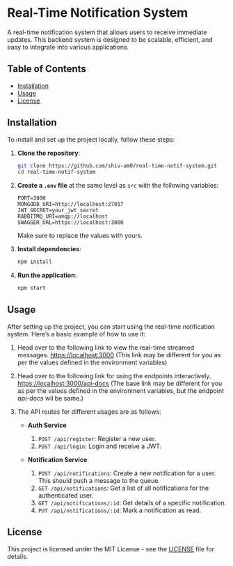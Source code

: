 # Real-Time Notification System

A real-time notification system that allows users to receive immediate updates. This backend system is designed to be scalable, efficient, and easy to integrate into various applications.

## Table of Contents
- [Installation](#installation)
- [Usage](#usage)
- [License](#license)

## Installation

To install and set up the project locally, follow these steps:

1. **Clone the repository**:
    ```bash
    git clone https://github.com/shiv-am0/real-time-notif-system.git
    cd real-time-notif-system
    ```

2. **Create a `.env` file** at the same level as `src` with the following variables:
    ```plaintext
    PORT=3000
    MONGODB_URI=http://localhost:27017
    JWT_SECRET=your_jwt_secret
    RABBITMQ_URI=amqp://localhost
    SWAGGER_URL=https://localhost:3000
    ```
    Make sure to replace the values with yours.

3. **Install dependencies**:
    ```bash
    npm install
    ```

4. **Run the application**:
    ```bash
    npm start
    ```

## Usage

After setting up the project, you can start using the real-time notification system. Here’s a basic example of how to use it:

1. Head over to the following link to view the real-time streamed messages.
    [https://localhost:3000](https://localhost:3000) (This link may be different for you as per the values defined in the environment variables)

2. Head over to the following link for using the endpoints interactively.
    [https://localhost:3000/api-docs](https://localhost:3000/api-docs) (The base link may be different for you as per the values defined in the environment variables, but the endpoint *api-docs* wil be same.)

3. The API routes for different usages are as follows:

    - **Auth Service**
        1. `POST /api/register`: Register a new user.
        2. `POST /api/login`: Login and receive a JWT.
        
    - **Notification Service**
        1. `POST /api/notifications`: Create a new notification for a user. This should push a message to the queue.
        2. `GET /api/notifications`: Get a list of all notifications for the authenticated user.
        3. `GET /api/notifications/:id`: Get details of a specific notification.
        4. `PUT /api/notifications/:id`: Mark a notification as read.

## License

This project is licensed under the MIT License - see the [LICENSE](LICENSE) file for details.
